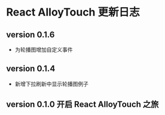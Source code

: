 # React AlloyTouch 更新日志

## version 0.1.6

* 为轮播图增加自定义事件

## version 0.1.4

* 新增下拉刷新中显示轮播图例子

## version 0.1.0  开启 React AlloyTouch 之旅



